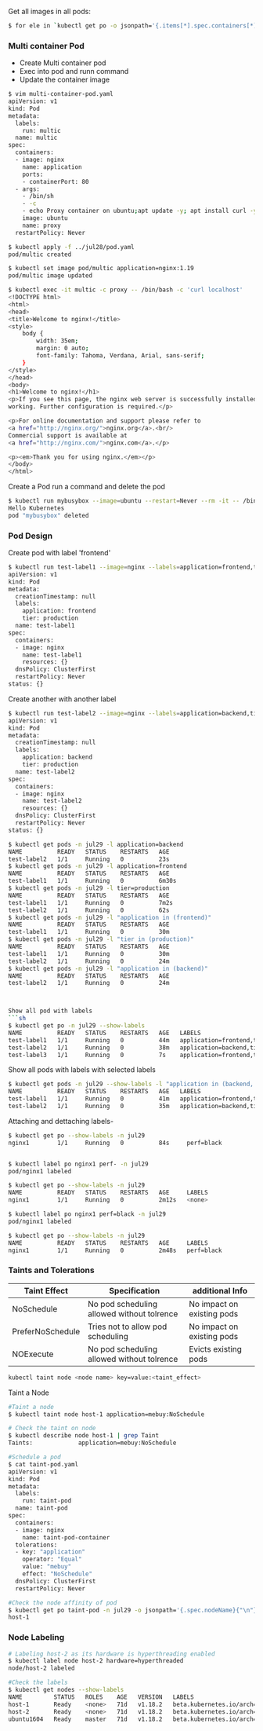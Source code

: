 Get all images in all pods:
```sh
$ for ele in `kubectl get po -o jsonpath='{.items[*].spec.containers[*].image}'`; do echo $ele; done
```




### Multi container Pod

 - Create Multi container pod
 - Exec into pod and runn command
 - Update the container image


```sh
$ vim multi-container-pod.yaml
apiVersion: v1
kind: Pod
metadata:
  labels:
    run: multic
  name: multic
spec:
  containers:
  - image: nginx
    name: application
    ports:
    - containerPort: 80
  - args:
    - /bin/sh
    - -c
    - echo Proxy container on ubuntu;apt update -y; apt install curl -y;sleep 36000
    image: ubuntu
    name: proxy
  restartPolicy: Never
  ```
  
  ```sh
  $ kubectl apply -f ../jul28/pod.yaml
pod/multic created
  ```

```sh
$ kubectl set image pod/multic application=nginx:1.19
pod/multic image updated
```

```sh
$ kubectl exec -it multic -c proxy -- /bin/bash -c 'curl localhost'
<!DOCTYPE html>
<html>
<head>
<title>Welcome to nginx!</title>
<style>
    body {
        width: 35em;
        margin: 0 auto;
        font-family: Tahoma, Verdana, Arial, sans-serif;
    }
</style>
</head>
<body>
<h1>Welcome to nginx!</h1>
<p>If you see this page, the nginx web server is successfully installed and
working. Further configuration is required.</p>

<p>For online documentation and support please refer to
<a href="http://nginx.org/">nginx.org</a>.<br/>
Commercial support is available at
<a href="http://nginx.com/">nginx.com</a>.</p>

<p><em>Thank you for using nginx.</em></p>
</body>
</html>
```


Create a Pod run a command and delete the pod
```sh
$ kubectl run mybusybox --image=ubuntu --restart=Never --rm -it -- /bin/sh -c "echo Hello Kubernetes"
Hello Kubernetes
pod "mybusybox" deleted
```




### Pod Design


Create pod with label 'frontend'
```sh
$ kubectl run test-label1 --image=nginx --labels=application=frontend,tier=production -n jul29 --restart=Never --dry-run -o yaml
apiVersion: v1
kind: Pod
metadata:
  creationTimestamp: null
  labels:
    application: frontend
    tier: production
  name: test-label1
spec:
  containers:
  - image: nginx
    name: test-label1
    resources: {}
  dnsPolicy: ClusterFirst
  restartPolicy: Never
status: {}
```

Create another with another label
```sh
$ kubectl run test-label2 --image=nginx --labels=application=backend,tier=production -n jul29 --restart=Never --dry-run -o yaml
apiVersion: v1
kind: Pod
metadata:
  creationTimestamp: null
  labels:
    application: backend
    tier: production
  name: test-label2
spec:
  containers:
  - image: nginx
    name: test-label2
    resources: {}
  dnsPolicy: ClusterFirst
  restartPolicy: Never
status: {}
```

```sh
$ kubectl get pods -n jul29 -l application=backend
NAME          READY   STATUS    RESTARTS   AGE
test-label2   1/1     Running   0          23s
$ kubectl get pods -n jul29 -l application=frontend
NAME          READY   STATUS    RESTARTS   AGE
test-label1   1/1     Running   0          6m30s
$ kubectl get pods -n jul29 -l tier=production
NAME          READY   STATUS    RESTARTS   AGE
test-label1   1/1     Running   0          7m2s
test-label2   1/1     Running   0          62s
$ kubectl get pods -n jul29 -l "application in (frontend)"
NAME          READY   STATUS    RESTARTS   AGE
test-label1   1/1     Running   0          30m
$ kubectl get pods -n jul29 -l "tier in (production)"
NAME          READY   STATUS    RESTARTS   AGE
test-label1   1/1     Running   0          30m
test-label2   1/1     Running   0          24m
$ kubectl get pods -n jul29 -l "application in (backend)"
NAME          READY   STATUS    RESTARTS   AGE
test-label2   1/1     Running   0          24m



Show all pod with labels
```sh
$ kubectl get po -n jul29 --show-labels
NAME          READY   STATUS    RESTARTS   AGE   LABELS
test-label1   1/1     Running   0          44m   application=frontend,tier=production
test-label2   1/1     Running   0          38m   application=backend,tier=production
test-label3   1/1     Running   0          7s    application=frontend,tier=development
```

Show all pods with labels with selected labels
```sh
$ kubectl get pods -n jul29 --show-labels -l "application in (backend, frontend)"
NAME          READY   STATUS    RESTARTS   AGE   LABELS
test-label1   1/1     Running   0          41m   application=frontend,tier=production
test-label2   1/1     Running   0          35m   application=backend,tier=production
```


Attaching and dettaching labels-
```sh
$ kubectl get po --show-labels -n jul29
nginx1        1/1     Running   0          84s     perf=black


$ kubectl label po nginx1 perf- -n jul29
pod/nginx1 labeled

$ kubectl get po --show-labels -n jul29
NAME          READY   STATUS    RESTARTS   AGE     LABELS
nginx1        1/1     Running   0          2m12s   <none>

$ kubectl label po nginx1 perf=black -n jul29
pod/nginx1 labeled

$ kubectl get po --show-labels -n jul29
NAME          READY   STATUS    RESTARTS   AGE     LABELS
nginx1        1/1     Running   0          2m48s   perf=black
```


### Taints and Tolerations

| Taint Effect | Specification | additional Info|
| ------------ | ------------- | ---------------|
| NoSchedule | No pod scheduling allowed without tolrence | No impact on existing pods |
| PreferNoSchedule | Tries not to allow pod scheduling | No impact on existing pods |
| NOExecute | No pod scheduling allowed without tolrence | Evicts existing pods |

```sh
kubectl taint node <node name> key=value:<taint_effect>
```

Taint a Node
```sh
#Taint a node
$ kubectl taint node host-1 application=mebuy:NoSchedule

# Check the taint on node
$ kubectl describe node host-1 | grep Taint
Taints:             application=mebuy:NoSchedule

#Schedule a pod
$ cat taint-pod.yaml
apiVersion: v1
kind: Pod
metadata:
  labels:
    run: taint-pod
  name: taint-pod
spec:
  containers:
  - image: nginx
    name: taint-pod-container
  tolerations:
  - key: "application"
    operator: "Equal"
    value: "mebuy"
    effect: "NoSchedule"
  dnsPolicy: ClusterFirst
  restartPolicy: Never

#Check the node affinity of pod
$ kubectl get po taint-pod -n jul29 -o jsonpath='{.spec.nodeName}{"\n"}'
host-1
```



### Node Labeling

```sh
# Labeling host-2 as its hardware is hyperthreading enabled
$ kubectl label node host-2 hardware=hyperthreaded
node/host-2 labeled

#Check the labels
$ kubectl get nodes --show-labels
NAME         STATUS   ROLES    AGE   VERSION   LABELS
host-1       Ready    <none>   71d   v1.18.2   beta.kubernetes.io/arch=amd64,beta.kubernetes.io/os=linux,kubernetes.io/arch=amd64,kubernetes.io/hostname=host-1,kubernetes.io/os=linux
host-2       Ready    <none>   71d   v1.18.2   beta.kubernetes.io/arch=amd64,beta.kubernetes.io/os=linux,hardware=hyperthreaded,kubernetes.io/arch=amd64,kubernetes.io/hostname=host-2,kubernetes.io/os=linux
ubuntu1604   Ready    master   71d   v1.18.2   beta.kubernetes.io/arch=amd64,beta.kubernetes.io/os=linux,kubernetes.io/arch=amd64,kubernetes.io/hostname=ubuntu1604,kubernetes.io/os=linux,node-role.kubernetes.io/master=
``` 

